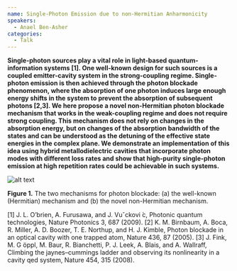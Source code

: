 ```yaml
---
name: Single-Photon Emission due to non-Hermitian Anharmonicity
speakers:
  - Anael Ben-Asher
categories:
  - Talk
---
```

**Single-photon sources play a vital role in light-based quantum-information systems [1]. One well-known design for such sources is a coupled emitter-cavity system in the strong-coupling regime. Single-photon emission is then achieved through the photon blockade phenomenon, where the absorption of one photon induces large enough energy shifts in the system to prevent the absorption of subsequent photons [2,3]. We here propose a novel non-Hermitian photon blockade mechanism that works in the weak-coupling regime and does not require strong coupling. This mechanism does not rely on changes in the absorption energy, but on changes of the absorption bandwidth of the states and can be understood as the detuning of the effective state energies in the complex plane. We demonstrate an implementation of this idea using hybrid metallodielectric cavities that incorporate photon modes with different loss rates and show that high-purity single-photon emission at high repetition rates could be achievable in such systems.**

![alt text](../../assets/speakers_figures/anaelbenasher.png)

**Figure 1.** The two mechanisms for photon blockade: (a) the well-known (Hermitian) mechanism and (b) the novel non-Hermitian mechanism.

[1] J. L. O’brien, A. Furusawa, and J. Vuˇckovi ́c, Photonic quantum technologies, Nature Photonics 3, 687 (2009).
[2] K. M. Birnbaum, A. Boca, R. Miller, A. D. Boozer, T. E. Northup, and H. J. Kimble, Photon blockade in an optical cavity with one trapped atom, Nature 436, 87 (2005).
[3] J. Fink, M. G ̈oppl, M. Baur, R. Bianchetti, P. J. Leek, A. Blais, and A. Wallraff, Climbing the jaynes–cummings ladder and observing its nonlinearity in a cavity qed system, Nature 454, 315 (2008).
